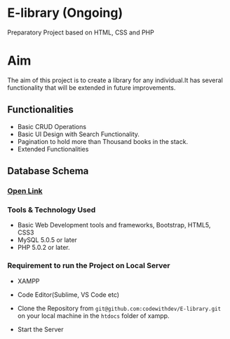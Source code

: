 # E-library (Ongoing)
Preparatory Project based on HTML, CSS and PHP


# Aim
The aim of this project is to create a library for any individual.It has several functionality that will be extended in future improvements.

## Functionalities
- Basic CRUD Operations
- Basic UI Design with Search Functionality.
- Pagination to hold more than Thousand books in the stack.
- Extended Functionalities


## Database Schema

### [Open Link](https://dbdiagram.io/embed/6071a520ecb54e10c33fa13d)


### Tools & Technology Used
 - Basic Web Development tools and frameworks, Bootstrap, HTML5, CSS3
 - MySQL 5.0.5 or later
 - PHP 5.0.2 or later.
 
### Requirement to run the Project on Local Server

 - XAMPP 
 - Code Editor(Sublime, VS Code etc)
 
 - Clone the Repository from `git@github.com:codewithdev/E-library.git` on your local machine in the `htdocs` folder of xampp.
 - Start the Server
 
 
 
